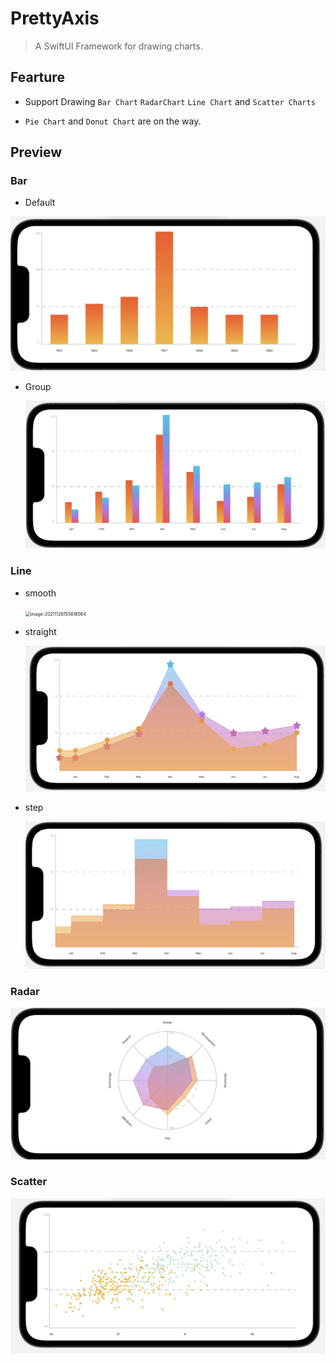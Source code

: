 # PrettyAxis

>  A SwiftUI Framework for drawing charts.

## Fearture

- Support Drawing `Bar Chart` `RadarChart`  `Line Chart` and `Scatter Charts`

- `Pie Chart`  and `Donut Chart` are on the way.

## Preview

### Bar

- Default

<img src="./img/image-20211126155043497.png" alt="image-20211126155043497" style="zoom:50%;" />

- Group

  <img src="./img/image-20211126155328522.png" alt="image-20211126155328522" style="zoom:50%;" />

### Line

- smooth

  <img src="/Users/riuhduo/Library/Application Support/typora-user-images/image-20211126155618564.png" alt="image-20211126155618564" style="zoom:50%;" />

- straight

  <img src="./img/image-20211126160009598.png" alt="image-20211126160009598" style="zoom:50%;" />

- step

  <img src="./img/image-20211126160239526.png" alt="image-20211126160239526" style="zoom:50%;" />

### Radar

<img src="./img/image-20211126160446558.png" alt="image-20211126160446558" style="zoom:50%;" />

### Scatter

<img src="./img/image-20211126160735666.png" alt="image-20211126160735666" style="zoom:50%;" />